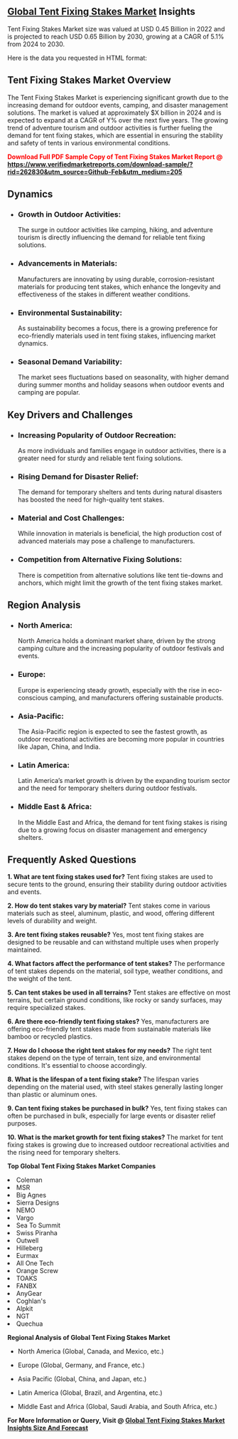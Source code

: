 <h2><a href="https://www.verifiedmarketreports.com/download-sample/?rid=262830&amp;utm_source=Github&amp;utm_medium=205" target="_blank">Global Tent Fixing Stakes Market</a> Insights</h2><p>Tent Fixing Stakes Market size was valued at USD 0.45 Billion in 2022 and is projected to reach USD 0.65 Billion by 2030, growing at a CAGR of 5.1% from 2024 to 2030.</p><p>Here is the data you requested in HTML format: <h2>Tent Fixing Stakes Market Overview</h2> <p>The Tent Fixing Stakes Market is experiencing significant growth due to the increasing demand for outdoor events, camping, and disaster management solutions. The market is valued at approximately $X billion in 2024 and is expected to expand at a CAGR of Y% over the next five years. The growing trend of adventure tourism and outdoor activities is further fueling the demand for tent fixing stakes, which are essential in ensuring the stability and safety of tents in various environmental conditions.</p> <p><strong><p><span class=""><span style="color: #ff0000;"><strong>Download Full PDF Sample Copy of Tent Fixing Stakes Market Report</strong> @ </span><a href="https://www.verifiedmarketreports.com/download-sample/?rid=262830&amp;utm_source=Github-Feb&amp;utm_medium=205" target="_blank">https://www.verifiedmarketreports.com/download-sample/?rid=262830&amp;utm_source=Github-Feb&amp;utm_medium=205</a></span></p></strong></p> <h2>Dynamics</h2> <ul> <li><h3>Growth in Outdoor Activities:</h3> The surge in outdoor activities like camping, hiking, and adventure tourism is directly influencing the demand for reliable tent fixing solutions.</li> <li><h3>Advancements in Materials:</h3> Manufacturers are innovating by using durable, corrosion-resistant materials for producing tent stakes, which enhance the longevity and effectiveness of the stakes in different weather conditions.</li> <li><h3>Environmental Sustainability:</h3> As sustainability becomes a focus, there is a growing preference for eco-friendly materials used in tent fixing stakes, influencing market dynamics.</li> <li><h3>Seasonal Demand Variability:</h3> The market sees fluctuations based on seasonality, with higher demand during summer months and holiday seasons when outdoor events and camping are popular.</li> </ul> <h2>Key Drivers and Challenges</h2> <ul> <li><h3>Increasing Popularity of Outdoor Recreation:</h3> As more individuals and families engage in outdoor activities, there is a greater need for sturdy and reliable tent fixing solutions.</li> <li><h3>Rising Demand for Disaster Relief:</h3> The demand for temporary shelters and tents during natural disasters has boosted the need for high-quality tent stakes.</li> <li><h3>Material and Cost Challenges:</h3> While innovation in materials is beneficial, the high production cost of advanced materials may pose a challenge to manufacturers.</li> <li><h3>Competition from Alternative Fixing Solutions:</h3> There is competition from alternative solutions like tent tie-downs and anchors, which might limit the growth of the tent fixing stakes market.</li> </ul> <h2>Region Analysis</h2> <ul> <li><h3>North America:</h3> North America holds a dominant market share, driven by the strong camping culture and the increasing popularity of outdoor festivals and events.</li> <li><h3>Europe:</h3> Europe is experiencing steady growth, especially with the rise in eco-conscious camping, and manufacturers offering sustainable products.</li> <li><h3>Asia-Pacific:</h3> The Asia-Pacific region is expected to see the fastest growth, as outdoor recreational activities are becoming more popular in countries like Japan, China, and India.</li> <li><h3>Latin America:</h3> Latin America’s market growth is driven by the expanding tourism sector and the need for temporary shelters during outdoor festivals.</li> <li><h3>Middle East & Africa:</h3> In the Middle East and Africa, the demand for tent fixing stakes is rising due to a growing focus on disaster management and emergency shelters.</li> </ul> <h2>Frequently Asked Questions</h2> <p><strong>1. What are tent fixing stakes used for?</strong> Tent fixing stakes are used to secure tents to the ground, ensuring their stability during outdoor activities and events.</p> <p><strong>2. How do tent stakes vary by material?</strong> Tent stakes come in various materials such as steel, aluminum, plastic, and wood, offering different levels of durability and weight.</p> <p><strong>3. Are tent fixing stakes reusable?</strong> Yes, most tent fixing stakes are designed to be reusable and can withstand multiple uses when properly maintained.</p> <p><strong>4. What factors affect the performance of tent stakes?</strong> The performance of tent stakes depends on the material, soil type, weather conditions, and the weight of the tent.</p> <p><strong>5. Can tent stakes be used in all terrains?</strong> Tent stakes are effective on most terrains, but certain ground conditions, like rocky or sandy surfaces, may require specialized stakes.</p> <p><strong>6. Are there eco-friendly tent fixing stakes?</strong> Yes, manufacturers are offering eco-friendly tent stakes made from sustainable materials like bamboo or recycled plastics.</p> <p><strong>7. How do I choose the right tent stakes for my needs?</strong> The right tent stakes depend on the type of terrain, tent size, and environmental conditions. It's essential to choose accordingly.</p> <p><strong>8. What is the lifespan of a tent fixing stake?</strong> The lifespan varies depending on the material used, with steel stakes generally lasting longer than plastic or aluminum ones.</p> <p><strong>9. Can tent fixing stakes be purchased in bulk?</strong> Yes, tent fixing stakes can often be purchased in bulk, especially for large events or disaster relief purposes.</p> <p><strong>10. What is the market growth for tent fixing stakes?</strong> The market for tent fixing stakes is growing due to increased outdoor recreational activities and the rising need for temporary shelters.</p> </p><p><strong>Top Global Tent Fixing Stakes Market Companies</strong></p><div data-test-id=""><p><li>Coleman</li><li> MSR</li><li> Big Agnes</li><li> Sierra Designs</li><li> NEMO</li><li> Vargo</li><li> Sea To Summit</li><li> Swiss Piranha</li><li> Outwell</li><li> Hilleberg</li><li> Eurmax</li><li> All One Tech</li><li> Orange Screw</li><li> TOAKS</li><li> FANBX</li><li> AnyGear</li><li> Coghlan's</li><li> Alpkit</li><li> NGT</li><li> Quechua</li></p><div><strong>Regional Analysis of&nbsp;Global Tent Fixing Stakes Market</strong></div><ul><li dir="ltr"><p dir="ltr">North America&nbsp;(Global, Canada, and Mexico, etc.)</p></li><li dir="ltr"><p dir="ltr">Europe (Global, Germany, and France, etc.)</p></li><li dir="ltr"><p dir="ltr">Asia Pacific&nbsp;(Global, China, and Japan, etc.)</p></li><li dir="ltr"><p dir="ltr">Latin America&nbsp;(Global, Brazil, and Argentina, etc.)</p></li><li dir="ltr">Middle East and Africa&nbsp;(Global, Saudi Arabia, and South Africa, etc.)</li></ul><p><strong>For More Information or Query, Visit @&nbsp;</strong><strong><a href="https://www.verifiedmarketreports.com/product/tent-fixing-stakes-market/?utm_source=Github&amp;utm_medium=205" target="_blank">Global Tent Fixing Stakes Market Insights Size And Forecast</a></strong></p></div>
